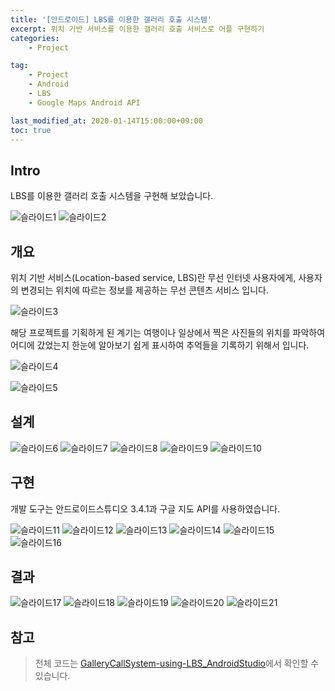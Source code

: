 ```yaml
---
title: '[안드로이드] LBS를 이용한 갤러리 호출 시스템'
excerpt: 위치 기반 서비스를 이용한 갤러리 호출 서비스로 어플 구현하기  
categories:
    - Project

tag:
    - Project
    - Android
    - LBS
    - Google Maps Android API

last_modified_at: 2020-01-14T15:00:00+09:00
toc: true
---
```



## Intro

LBS를 이용한 갤러리 호출 시스템을 구현해 보았습니다. 

![슬라이드1](https://user-images.githubusercontent.com/47733530/109774843-1e208480-7c44-11eb-860e-88260fe2d978.png)
![슬라이드2](https://user-images.githubusercontent.com/47733530/109774851-1fea4800-7c44-11eb-9db4-de08a9c4ba91.png)

## 개요

위치 기반 서비스(Location-based service, LBS)란 무선 인터넷 사용자에게, 사용자의 변경되는 위치에 따르는 정보를 제공하는 무선 콘텐츠 서비스 입니다.

![슬라이드3](https://user-images.githubusercontent.com/47733530/109774854-211b7500-7c44-11eb-8371-6704c6622b46.png)

해당 프로젝트를 기획하게 된 계기는 여행이나 일상에서 찍은 사진들의 위치를 파악하여 어디에 갔었는지 한눈에 알아보기 쉽게 표시하여 추억들을 기록하기 위해서 입니다. 

![슬라이드4](https://user-images.githubusercontent.com/47733530/109774856-21b40b80-7c44-11eb-917f-c7d6f7949784.png)

![슬라이드5](https://user-images.githubusercontent.com/47733530/109774857-224ca200-7c44-11eb-8821-b7bd93c3c166.png)

 
## 설계

![슬라이드6](https://user-images.githubusercontent.com/47733530/109774859-224ca200-7c44-11eb-9104-262641241696.png)
![슬라이드7](https://user-images.githubusercontent.com/47733530/109774863-22e53880-7c44-11eb-8e9f-a39576aa61d9.png)
![슬라이드8](https://user-images.githubusercontent.com/47733530/109774869-237dcf00-7c44-11eb-9582-8a0422a37cb6.png)
![슬라이드9](https://user-images.githubusercontent.com/47733530/109774872-237dcf00-7c44-11eb-9733-540620434f10.png)
![슬라이드10](https://user-images.githubusercontent.com/47733530/109774873-24166580-7c44-11eb-8d8a-080b304c5f49.png)


## 구현

개발 도구는 안드로이드스튜디오 3.4.1과 구글 지도 API를 사용하였습니다. 

![슬라이드11](https://user-images.githubusercontent.com/47733530/109774878-24166580-7c44-11eb-9bdb-0de7e0d6357e.png)
![슬라이드12](https://user-images.githubusercontent.com/47733530/109774879-24aefc00-7c44-11eb-80c1-423aecdbcd73.png)
![슬라이드13](https://user-images.githubusercontent.com/47733530/109774882-24aefc00-7c44-11eb-88b3-d8fb760faf9b.png)
![슬라이드14](https://user-images.githubusercontent.com/47733530/109774883-25479280-7c44-11eb-839a-caeaaad23b0c.png)
![슬라이드15](https://user-images.githubusercontent.com/47733530/109774884-25479280-7c44-11eb-9f84-5642c56a969d.png)
![슬라이드16](https://user-images.githubusercontent.com/47733530/109774887-25e02900-7c44-11eb-9982-3d9387d6ad63.png)

## 결과

![슬라이드17](https://user-images.githubusercontent.com/47733530/109774890-25e02900-7c44-11eb-8134-c383b154573e.png)
![슬라이드18](https://user-images.githubusercontent.com/47733530/109774892-2678bf80-7c44-11eb-809e-07120f52ed8b.png)
![슬라이드19](https://user-images.githubusercontent.com/47733530/109774894-2678bf80-7c44-11eb-8546-78c1f994d1f9.png)
![슬라이드20](https://user-images.githubusercontent.com/47733530/109774897-27115600-7c44-11eb-8627-b580bcb100b5.png)
![슬라이드21](https://user-images.githubusercontent.com/47733530/109774898-27a9ec80-7c44-11eb-80db-c17e856ab3f8.png)

## 참고 

> 전체 코드는 [GalleryCallSystem-using-LBS_AndroidStudio](https://github.com/Hyeonjiwon/GalleryCallSystem-using-LBS_AndroidStudio)에서 확인할 수 있습니다.